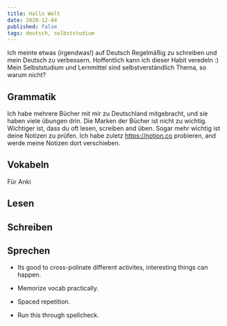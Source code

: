 ```yaml
---
title: Hallo Welt
date: 2020-12-04
published: false
tags: deutsch, selbststudium
---
```

Ich meinte etwas (irgendwas!) auf Deutsch Regelmäßig zu schreiben und mein Deutsch zu verbessern. Hoffentlich kann ich dieser Habit veredeln :) Mein Selbststudium und Lernmittel sind selbstverständlich Thema, so warum nicht?

## Grammatik

Ich habe mehrere Bücher mit mir zu Deutschland mitgebracht, und sie haben viele übungen drin. Die Marken der Bücher ist nicht zu wichtig. Wichtiger ist, dass du oft lesen, screiben and üben. Sogar mehr wichtig ist deine Notizen zu prüfen. Ich habe zuletz https://notion.co probieren, and werde meine Notizen dort verschieben.

## Vokabeln

Für Anki

## Lesen

## Schreiben

## Sprechen



* Its good to cross-polinate different activites, interesting things can happen.
* Memorize vocab practically.
* Spaced repetition.

* Run this through spellcheck.